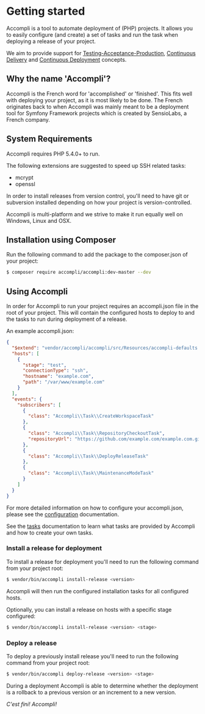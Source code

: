 # Getting started

Accompli is a tool to automate deployment of (PHP) projects. It allows you to easily configure (and create) a set of tasks 
and run the task when deploying a release of your project.

We aim to provide support for [Testing-Acceptance-Production][link-wikipedia-dtap], [Continuous Delivery][link-wikipedia-continuous-delivery] and [Continuous Deployment][link-wikipedia-continuous-delivery] concepts.

## Why the name 'Accompli'?

Accompli is the French word for 'accomplished' or 'finished'. 
This fits well with deploying your project, as it is most likely to be done.
The French originates back to when Accompli was mainly meant to be a deployment tool for 
Symfony Framework projects which is created by SensioLabs, a French company.

## System Requirements

Accompli requires PHP 5.4.0+ to run.

The following extensions are suggested to speed up SSH related tasks:
* mcrypt
* openssl

In order to install releases from version control, you'll need to have git or subversion 
installed depending on how your project is version-controlled.

Accompli is multi-platform and we strive to make it run equally well on Windows, Linux and OSX.

## Installation using Composer

Run the following command to add the package to the composer.json of your project:

``` bash
$ composer require accompli/accompli:dev-master --dev
```

## Using Accompli

In order for Accompli to run your project requires an accompli.json file in the root of your project. 
This will contain the configured hosts to deploy to and the tasks to run during deployment of a release.

An example accompli.json:
``` json
{
  "$extend": "vendor/accompli/accompli/src/Resources/accompli-defaults.json",
  "hosts": [
    {
      "stage": "test",
      "connectionType": "ssh",
      "hostname": "example.com",
      "path": "/var/www/example.com"
    }
  ],
  "events": {
    "subscribers": [
      {
        "class": "Accompli\\Task\\CreateWorkspaceTask"
      },
      {
        "class": "Accompli\\Task\\RepositoryCheckoutTask",
        "repositoryUrl": "https://github.com/example.com/example.com.git"
      },
      {
        "class": "Accompli\\Task\\DeployReleaseTask"
      },
      {
        "class": "Accompli\\Task\\MaintenanceModeTask"
      }
    ]
  }
}
```

For more detailed information on how to configure your accompli.json, please see the [configuration](02-Configuration.md) documentation.

See the [tasks](03-Tasks.md) documentation to learn what tasks are provided by Accompli and how to create your own tasks.

### Install a release for deployment
To install a release for deployment you'll need to run the following command from your project root:

``` bash
$ vendor/bin/accompli install-release <version>
```

Accompli will then run the configured installation tasks for all configured hosts.

Optionally, you can install a release on hosts with a specific stage configured:

``` bash
$ vendor/bin/accompli install-release <version> <stage>
```

### Deploy a release

To deploy a previously install release you'll need to run the following command from your project root:

``` bash
$ vendor/bin/accompli deploy-release <version> <stage>
```

During a deployment Accompli is able to determine whether the deployment is a rollback to a previous version or an increment to a new version.

*C'est fini! Accompli!*


[link-wikipedia-dtap]: https://en.wikipedia.org/wiki/Development,_testing,_acceptance_and_production
[link-wikipedia-continuous-delivery]: https://en.wikipedia.org/wiki/Continuous_delivery
[link-wikipedia-continuous-deployment]: https://en.wikipedia.org/wiki/Continuous_deployment
